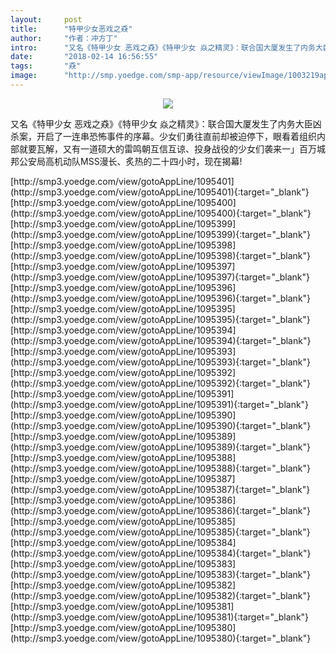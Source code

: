 ```yaml
---
layout:     post
title:      "特甲少女恶戏之猋"
author:     "作者：冲方丁"
intro:      "又名《特甲少女 恶戏之猋》《特甲少女 焱之精灵》：联合国大厦发生了内务大臣凶杀案，开启了一连串恐怖事件的序幕。少女们勇往直前却被迫停下，眼看着组织内部就要瓦解，又有一道硕大的雷鸣朝互信互谅、投身战役的少女们袭来一」百万城邦公安局高机动队MSS漫长、炙热的二十四小时，现在揭幕!"
date:       "2018-02-14 16:56:55"
tags:       "猋"
image:      "http://smp.yoedge.com/smp-app/resource/viewImage/1003219appline.png"
---
```

<div style="text-align: center">
<p><img src="http://smp.yoedge.com/smp-app/resource/viewImage/1003219appline.png"/></p>
</div>
<p class="post-meta">
<span>又名《特甲少女 恶戏之猋》《特甲少女 焱之精灵》：联合国大厦发生了内务大臣凶杀案，开启了一连串恐怖事件的序幕。少女们勇往直前却被迫停下，眼看着组织内部就要瓦解，又有一道硕大的雷鸣朝互信互谅、投身战役的少女们袭来一」百万城邦公安局高机动队MSS漫长、炙热的二十四小时，现在揭幕!</span>
</p>
[http://smp3.yoedge.com/view/gotoAppLine/1095401](http://smp3.yoedge.com/view/gotoAppLine/1095401){:target="_blank"}
[http://smp3.yoedge.com/view/gotoAppLine/1095400](http://smp3.yoedge.com/view/gotoAppLine/1095400){:target="_blank"}
[http://smp3.yoedge.com/view/gotoAppLine/1095399](http://smp3.yoedge.com/view/gotoAppLine/1095399){:target="_blank"}
[http://smp3.yoedge.com/view/gotoAppLine/1095398](http://smp3.yoedge.com/view/gotoAppLine/1095398){:target="_blank"}
[http://smp3.yoedge.com/view/gotoAppLine/1095397](http://smp3.yoedge.com/view/gotoAppLine/1095397){:target="_blank"}
[http://smp3.yoedge.com/view/gotoAppLine/1095396](http://smp3.yoedge.com/view/gotoAppLine/1095396){:target="_blank"}
[http://smp3.yoedge.com/view/gotoAppLine/1095395](http://smp3.yoedge.com/view/gotoAppLine/1095395){:target="_blank"}
[http://smp3.yoedge.com/view/gotoAppLine/1095394](http://smp3.yoedge.com/view/gotoAppLine/1095394){:target="_blank"}
[http://smp3.yoedge.com/view/gotoAppLine/1095393](http://smp3.yoedge.com/view/gotoAppLine/1095393){:target="_blank"}
[http://smp3.yoedge.com/view/gotoAppLine/1095392](http://smp3.yoedge.com/view/gotoAppLine/1095392){:target="_blank"}
[http://smp3.yoedge.com/view/gotoAppLine/1095391](http://smp3.yoedge.com/view/gotoAppLine/1095391){:target="_blank"}
[http://smp3.yoedge.com/view/gotoAppLine/1095390](http://smp3.yoedge.com/view/gotoAppLine/1095390){:target="_blank"}
[http://smp3.yoedge.com/view/gotoAppLine/1095389](http://smp3.yoedge.com/view/gotoAppLine/1095389){:target="_blank"}
[http://smp3.yoedge.com/view/gotoAppLine/1095388](http://smp3.yoedge.com/view/gotoAppLine/1095388){:target="_blank"}
[http://smp3.yoedge.com/view/gotoAppLine/1095387](http://smp3.yoedge.com/view/gotoAppLine/1095387){:target="_blank"}
[http://smp3.yoedge.com/view/gotoAppLine/1095386](http://smp3.yoedge.com/view/gotoAppLine/1095386){:target="_blank"}
[http://smp3.yoedge.com/view/gotoAppLine/1095385](http://smp3.yoedge.com/view/gotoAppLine/1095385){:target="_blank"}
[http://smp3.yoedge.com/view/gotoAppLine/1095384](http://smp3.yoedge.com/view/gotoAppLine/1095384){:target="_blank"}
[http://smp3.yoedge.com/view/gotoAppLine/1095383](http://smp3.yoedge.com/view/gotoAppLine/1095383){:target="_blank"}
[http://smp3.yoedge.com/view/gotoAppLine/1095382](http://smp3.yoedge.com/view/gotoAppLine/1095382){:target="_blank"}
[http://smp3.yoedge.com/view/gotoAppLine/1095381](http://smp3.yoedge.com/view/gotoAppLine/1095381){:target="_blank"}
[http://smp3.yoedge.com/view/gotoAppLine/1095380](http://smp3.yoedge.com/view/gotoAppLine/1095380){:target="_blank"}


